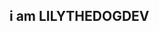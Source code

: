 ## i am LILYTHEDOGDEV

<!---
lilyTheDogdev/lilyTheDogdev is a ✨ special ✨ repository because its `README.md` (this file) appears on your GitHub profile.
You can click the Preview link to take a look at your changes.
--->
